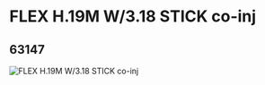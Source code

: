 # FLEX H.19M W/3.18 STICK co-inj
## 63147
![FLEX H.19M W/3.18 STICK co-inj](https://lc-www-live-s.legocdn.com/media/bricks/5/2/4527996.jpg)